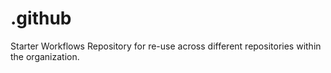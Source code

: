 # .github

Starter Workflows Repository for re-use across different repositories within the organization.
